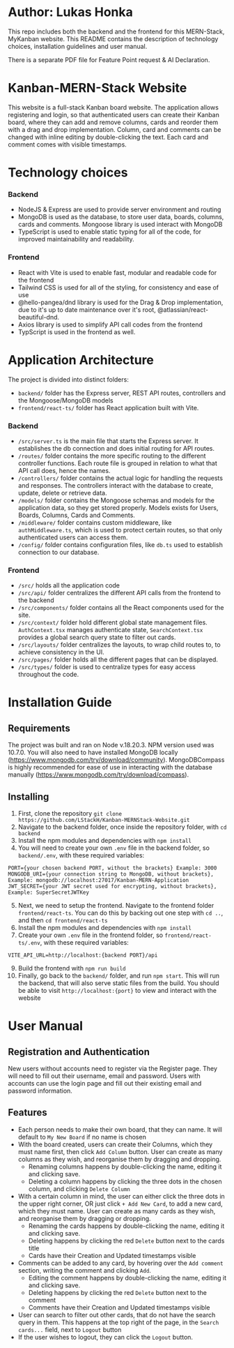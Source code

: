 # Author: Lukas Honka
This repo includes both the backend and the frontend for this MERN-Stack, MyKanban website. This README contains the description of technology choices, installation guidelines and user manual. 


There is a separate PDF file for Feature Point request & AI Declaration.

# Kanban-MERN-Stack Website
This website is a full-stack Kanban board website. The application allows registering and login, so that authenticated users can create their Kanban board, where they can add and remove columns, cards and reorder them with a drag and drop implementation. 
Column, card and comments can be changed with inline editing by double-clicking the text. Each card and comment comes with visible timestamps.

# Technology choices
### Backend
* NodeJS & Express are used to provide server environment and routing
* MongoDB is used as the database, to store user data, boards, columns, cards and comments. Mongoose library is used interact with MongoDB
* TypeScript is used to enable static typing for all of the code, for improved maintainability and readability.

### Frontend
* React with Vite is used to enable fast, modular and readable code for the frontend
* Tailwind CSS is used for all of the styling, for consistency and ease of use
* @hello-pangea/dnd library is used for the Drag & Drop implementation, due to it's up to date maintenance over it's root, @atlassian/react-beautiful-dnd.
* Axios library is used to simplify API call codes from the frontend
* TypScript is used in the frontend as well.



# Application Architecture
The project is divided into distinct folders:
* `backend/` folder has the Express server, REST API routes, controllers and the Mongoose/MongoDB models
* `frontend/react-ts/` folder has React application built with Vite.
### Backend
* `/src/server.ts` is the main file that starts the Express server. It establishes the db connection and does initial routing for API routes.
* `/routes/` folder contains the more specific routing to the different controller functions. Each route file is grouped in relation to what that API call does, hence the names.
* `/controllers/` folder contains the actual logic for handling the requests and responses. The controllers interact with the database to create, update, delete or retrieve data.
* `/models/` folder contains the Mongoose schemas and models for the application data, so they get stored properly. Models exists for Users, Boards, Columns, Cards and Comments.
* `/middleware/` folder contains custom middleware, like `authMiddleware.ts`, which is used to protect certain routes, so that only authenticated users can access them.
* `/config/` folder contains configuration files, like `db.ts` used to establish connection to our database.
### Frontend
* `/src/` holds all the application code
* `/src/api/` folder centralizes the different API calls from the frontend to the backend
* `/src/components/` folder contains all the React components used for the site.
* `/src/context/` folder hold different global state management files. `AuthContext.tsx` manages authenticate state, `SearchContext.tsx` provides a global search query state to filter out cards.
* `/src/layouts/` folder centralizes the layouts, to wrap child routes to, to achieve consistency in the UI.
* `/src/pages/` folder holds all the different pages that can be displayed.
* `/src/types/` folder is used to centralize types for easy access throughout the code.



# Installation Guide
## Requirements
The project was built and ran on Node v.18.20.3. NPM version used was 10.7.0. You will also need to have installed MongoDB locally (https://www.mongodb.com/try/download/community). MongoDBCompass is highly recommended for ease of use in interacting with the database manually (https://www.mongodb.com/try/download/compass).

## Installing
1. First, clone the repository `git clone https://github.com/LStackH/Kanban-MERNStack-Website.git`
2. Navigate to the backend folder, once inside the repository folder, with `cd backend`
3. Install the npm modules and dependencies with `npm install`
4. You will need to create your own `.env` file in the backend folder, so `backend/.env`, with these required variables:
```
PORT={your chosen backend PORT, without the brackets} Example: 3000
MONGODB_URI={your connection string to MongoDB, without brackets}, Example: mongodb://localhost:27017/Kanban-MERN-Application
JWT_SECRET={your JWT secret used for encrypting, without brackets}, Example: SuperSecretJWTKey
```
5. Next, we need to setup the frontend. Navigate to the frontend folder `frontend/react-ts`. You can do this by backing out one step with `cd ..`, and then `cd frontend/react-ts`
6. Install the npm modules and dependencies with `npm install`
7. Create your own `.env` file in the frontend folder, so `frontend/react-ts/.env`, with these required variables:
```
VITE_API_URL=http://localhost:{backend PORT}/api
```
  
9. Build the frontend with `npm run build`
10. Finally, go back to the `backend/` folder, and run `npm start`. This will run the backend, that will also serve static files from the build. You should be able to visit `http://localhost:{port}` to view and interact with the website

# User Manual
## Registration and Authentication
New users without accounts need to register via the Register page. They will need to fill out their username, email and password.
Users with accounts can use the login page and fill out their existing email and password information.

## Features
* Each person needs to make their own board, that they can name. It will default to `My New Board` if no name is chosen
* With the board created, users can create their Columns, which they must name first, then click `Add Column` button. User can create as many columns as they wish, and reorganise them by dragging and dropping.
  * Renaming columns happens by double-clicking the name, editing it and clicking save.
  * Deleting a column happens by clicking the three dots in the chosen column, and clicking `Delete Column`
* With a certain column in mind, the user can either click the three dots in the upper right corner, OR just click `+ Add New Card`, to add a new card, which they must name. User can create as many cards as they wish, and reorganise them by dragging or dropping.
  *  Renaming the cards happens by double-clicking the name, editing it and clicking save.
  *  Deleting happens by clicking the red `Delete` button next to the cards title
  *  Cards have their Creation and Updated timestamps visible
* Comments can be added to any card, by hovering over the `Add comment` section, writing the comment and clicking `Add`.
  * Editing the comment happens by double-clicking the name, editing it and clicking save.
  * Deleting happens by clicking the red `Delete` button next to the comment
  * Comments have their Creation and Updated timestamps visible
* User can search to filter out other cards, that do not have the search query in them. This happens at the top right of the page, in the `Search cards...` field, next to `Logout` button
* If the user wishes to logout, they can click the `Logout` button. 
